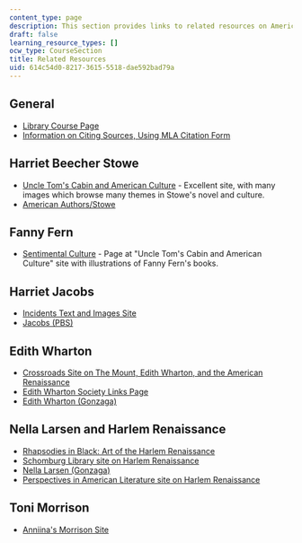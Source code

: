 ```yaml
---
content_type: page
description: This section provides links to related resources on American women authors.
draft: false
learning_resource_types: []
ocw_type: CourseSection
title: Related Resources
uid: 614c54d0-8217-3615-5518-dae592bad79a
---
```

## General

- [Library Course Page](http://libraries.mit.edu/)
- [Information on Citing Sources, Using MLA Citation Form](http://libguides.mit.edu/citing)

## Harriet Beecher Stowe

- [Uncle Tom's Cabin and American Culture](https://utc.iath.virginia.edu/) - Excellent site, with many images which browse many themes in Stowe's novel and culture.
- [American Authors/Stowe](https://public.archive.wsu.edu/campbelld/public_html/amlit/stowe.htm)

## Fanny Fern

- [Sentimental Culture](https://utc.iath.virginia.edu/sentimnt/segall.html) - Page at "Uncle Tom's Cabin and American Culture" site with illustrations of Fanny Fern's books.

## Harriet Jacobs

- [Incidents Text and Images Site](http://xroads.virginia.edu/~HYPER/JACOBS/hjhome.htm)
- [Jacobs (PBS)](http://www.pbs.org/wgbh/aia/part4/4p2923.html)

## Edith Wharton

- [Crossroads Site on The Mount, Edith Wharton, and the American Renaissance](http://xroads.virginia.edu/~MA01/Davis/wharton/home/home.html)
- [Edith Wharton Society Links Page](https://public.wsu.edu/~campbelld/wharton/updatearchive.htm)
- [Edith Wharton (Gonzaga)](http://public.wsu.edu/~campbelld/amlit/wharton.htm)

## Nella Larsen and Harlem Renaissance

- [Rhapsodies in Black: Art of the Harlem Renaissance](https://www.warwickartscentre.co.uk/mead-gallery/previous-exhibitions/1997/rhapsodies-in-black-art-of-the-harlem-renaissance/)
- [Schomburg Library site on Harlem Renaissance](http://www.nypl.org/locations/tid/64/node/29174)
- [Nella Larsen (Gonzaga)](http://public.wsu.edu/~campbelld/amlit/larsen.html)
- [Perspectives in American Literature site on Harlem Renaissance](http://www.csustan.edu/english/reuben/pal/chap9/9intro.html)

## Toni Morrison

- [Anniina's Morrison Site](http://www.luminarium.org/contemporary/tonimorrison/toni.htm)